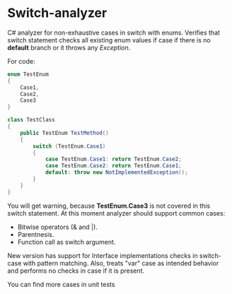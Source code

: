 # Switch-analyzer
C# analyzer for non-exhaustive cases in switch with enums.
Verifies that switch statement checks all existing enum values if case if there is no **default** branch or it throws any *Exception*.

For code:
```C#
enum TestEnum
{
    Case1,
    Case2,
    Case3
}

class TestClass
{
    public TestEnum TestMethod()
    {
        switch (TestEnum.Case1)
        {
            case TestEnum.Case1: return TestEnum.Case2;
            case TestEnum.Case2: return TestEnum.Case1;
            default: throw new NotImplementedException();
        }
    }
}
```
    
You will get warning, because **TestEnum.Case3** is not covered in this switch statement.
At this moment analyzer should support common cases:
* Bitwise operators (& and |).
* Parentnesis.
* Function call as switch argument.

New version has support for Interface implementations checks in switch-case with pattern matching. 
Also, treats "var" case as intended behavior and performs no checks in case if it is present.

You can find more cases in unit tests
